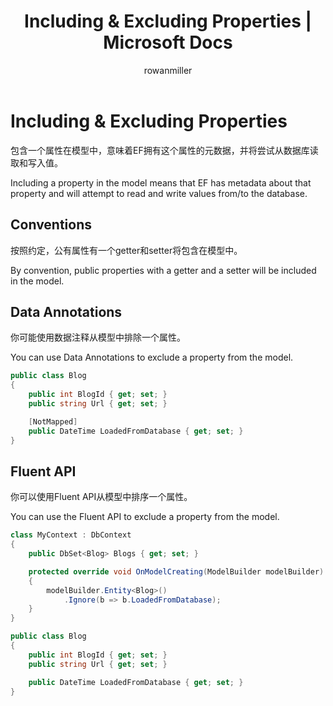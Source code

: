 ﻿---
title: Including & Excluding Properties | Microsoft Docs
author: rowanmiller
ms.author: divega

ms.date: 10/27/2016

ms.assetid: e9dff604-3469-4a05-8f9e-18ac281d82a9
ms.technology: entity-framework-core
 
uid: core/modeling/included-properties
---
# Including & Excluding Properties

包含一个属性在模型中，意味着EF拥有这个属性的元数据，并将尝试从数据库读取和写入值。

Including a property in the model means that EF has metadata about that property and will attempt to read and write values from/to the database.

## Conventions

按照约定，公有属性有一个getter和setter将包含在模型中。

By convention, public properties with a getter and a setter will be included in the model.

## Data Annotations

你可能使用数据注释从模型中排除一个属性。

You can use Data Annotations to exclude a property from the model.

<!-- [!code-csharp[Main](samples/core/Modeling/DataAnnotations/Samples/IgnoreProperty.cs?highlight=6)] -->
````csharp
public class Blog
{
    public int BlogId { get; set; }
    public string Url { get; set; }

    [NotMapped]
    public DateTime LoadedFromDatabase { get; set; }
}
````

## Fluent API

你可以使用Fluent API从模型中排序一个属性。

You can use the Fluent API to exclude a property from the model.

<!-- [!code-csharp[Main](samples/core/Modeling/FluentAPI/Samples/IgnoreProperty.cs?highlight=7,8)] -->
````csharp
class MyContext : DbContext
{
    public DbSet<Blog> Blogs { get; set; }

    protected override void OnModelCreating(ModelBuilder modelBuilder)
    {
        modelBuilder.Entity<Blog>()
            .Ignore(b => b.LoadedFromDatabase);
    }
}

public class Blog
{
    public int BlogId { get; set; }
    public string Url { get; set; }

    public DateTime LoadedFromDatabase { get; set; }
}
````
